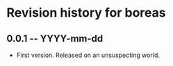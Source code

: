 # Revision history for boreas

## 0.0.1 -- YYYY-mm-dd

* First version. Released on an unsuspecting world.
